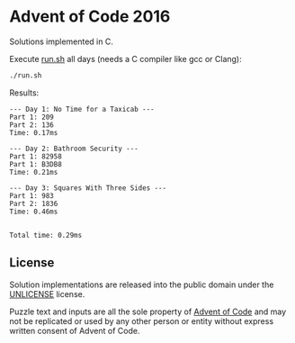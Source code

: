 # Advent of Code 2016

Solutions implemented in C.

Execute [run.sh](run.sh) all days (needs a C compiler like gcc or Clang):

```sh 
./run.sh 
```

Results:

```
--- Day 1: No Time for a Taxicab ---
Part 1: 209
Part 2: 136
Time: 0.17ms

--- Day 2: Bathroom Security ---
Part 1: 82958
Part 1: B3DB8
Time: 0.21ms

--- Day 3: Squares With Three Sides ---
Part 1: 983
Part 2: 1836
Time: 0.46ms


Total time: 0.29ms
```

## License

Solution implementations are released into the public domain under the [UNLICENSE](/UNLICENSE) license.

Puzzle text and inputs are all the sole property of [Advent of Code](https://adventofcode.com/) and may not be replicated or used by any other person or entity without express written consent of Advent of Code.
